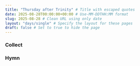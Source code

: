 ```yaml
---
title: "Thursday after Trinity" # Title with escaped quotes
date: 2025-08-28T00:00:00+00:00 # Use-MM-DDTHH:MM format
slug: 2025-08-28 # Clean URL using only date
layout: "days/single" # Specify the layout for these pages
draft: false # Set to true to hide the page
---
```


### Collect


### Hymn